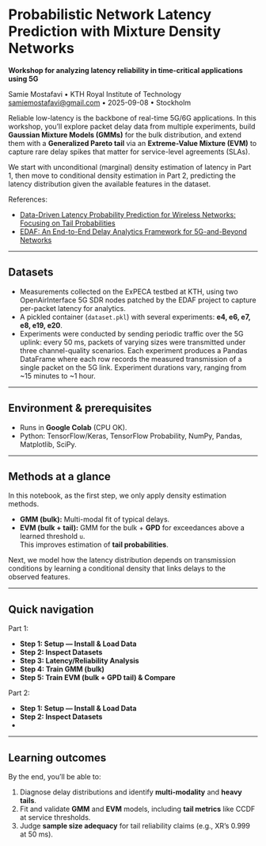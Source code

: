 # Probabilistic Network Latency Prediction with Mixture Density Networks


**Workshop for analyzing latency reliability in time-critical applications using 5G**

Samie Mostafavi  •  KTH Royal Institute of Technology  
samiemostafavi@gmail.com  •  2025-09-08  •  Stockholm


Reliable low-latency is the backbone of real-time 5G/6G applications. In this workshop, you’ll explore packet delay data from multiple experiments, build **Gaussian Mixture Models (GMMs)** for the bulk distribution, and extend them with a **Generalized Pareto tail** via an **Extreme-Value Mixture (EVM)** to capture rare delay spikes that matter for service-level agreements (SLAs).

We start with unconditional (marginal) density estimation of latency in Part 1, then move to conditional density estimation in Part 2, predicting the latency distribution given the available features in the dataset.

References:
- [Data-Driven Latency Probability Prediction for Wireless Networks: Focusing on Tail Probabilities](https://ieeexplore.ieee.org/abstract/document/10437281)
- [EDAF: An End-to-End Delay Analytics Framework for 5G-and-Beyond Networks](https://ieeexplore.ieee.org/document/10620853)

---

## Datasets
- Measurements collected on the ExPECA testbed at KTH, using two OpenAirInterface 5G SDR nodes patched by the EDAF project to capture per-packet latency for analytics.
- A pickled container (`dataset.pkl`) with several experiments: **e4, e6, e7, e8, e19, e20**.
- Experiments were conducted by sending periodic traffic over the 5G uplink: every 50 ms, packets of varying sizes were transmitted under three channel-quality scenarios. Each experiment produces a Pandas DataFrame where each row records the measured transmission of a single packet on the 5G link. Experiment durations vary, ranging from ~15 minutes to ~1 hour.

---

## Environment & prerequisites
- Runs in **Google Colab** (CPU OK).
- Python: TensorFlow/Keras, TensorFlow Probability, NumPy, Pandas, Matplotlib, SciPy.

---

## Methods at a glance
In this notebook, as the first step, we only apply density estimation methods.
- **GMM (bulk):** Multi-modal fit of typical delays.  
- **EVM (bulk + tail):** GMM for the bulk + **GPD** for exceedances above a learned threshold `u`.  
  This improves estimation of **tail probabilities**.

Next, we model how the latency distribution depends on transmission conditions by learning a conditional density that links delays to the observed features.

---

## Quick navigation

Part 1:
- **Step 1: Setup — Install & Load Data**  
- **Step 2: Inspect Datasets**  
- **Step 3: Latency/Reliability Analysis**  
- **Step 4: Train GMM (bulk)**
- **Step 5: Train EVM (bulk + GPD tail) & Compare**

Part 2:
- **Step 1: Setup — Install & Load Data**  
- **Step 2: Inspect Datasets**
- 

---

## Learning outcomes

By the end, you’ll be able to:
1. Diagnose delay distributions and identify **multi-modality** and **heavy tails**.  
2. Fit and validate **GMM** and **EVM** models, including **tail metrics** like CCDF at service thresholds.  
3. Judge **sample size adequacy** for tail reliability claims (e.g., XR’s 0.999 at 50 ms).



